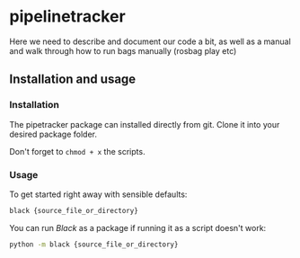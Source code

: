 # pipelinetracker

Here we need to describe and document our code a bit, as well as a manual and walk through how to run bags manually (rosbag play etc)


## Installation and usage

### Installation

The pipetracker package can installed directly from git. Clone it into your desired package folder. 

Don't forget to `chmod + x` the scripts. 

### Usage

To get started right away with sensible defaults:

```sh
black {source_file_or_directory}
```

You can run _Black_ as a package if running it as a script doesn't work:

```sh
python -m black {source_file_or_directory}
```
